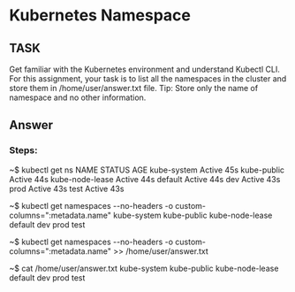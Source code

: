 # Kubernetes Namespace

## TASK

Get familiar with the Kubernetes environment and understand Kubectl CLI. For this assignment, your task is to list all the namespaces in the cluster and store them in /home/user/answer.txt file.
Tip: Store only the name of namespace and no other information.


## Answer

### Steps:

~$ kubectl get ns
NAME              STATUS   AGE
kube-system       Active   45s
kube-public       Active   44s
kube-node-lease   Active   44s
default           Active   44s
dev               Active   43s
prod              Active   43s
test              Active   43s

~$ kubectl get namespaces --no-headers -o custom-columns=":metadata.name"
kube-system
kube-public
kube-node-lease
default
dev
prod
test

~$ kubectl get namespaces --no-headers -o custom-columns=":metadata.name" >> /home/user/answer.txt 

~$ cat /home/user/answer.txt 
kube-system
kube-public
kube-node-lease
default
dev
prod
test
